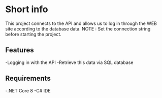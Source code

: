 # Short info
This project connects to the API and allows us to log in through the WEB site according to the database data.
NOTE : Set the connection string before starting the project.

## Features
-Logging in with the API
-Retrieve this data via SQL database

## Requirements
-.NET Core 8
-C# IDE
